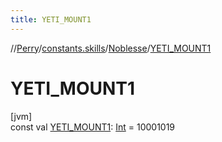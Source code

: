 ```yaml
---
title: YETI_MOUNT1
---
```

//[Perry](../../../index.html)/[constants.skills](../index.html)/[Noblesse](index.html)/[YETI_MOUNT1](-y-e-t-i_-m-o-u-n-t1.html)



# YETI_MOUNT1



[jvm]\
const val [YETI_MOUNT1](-y-e-t-i_-m-o-u-n-t1.html): [Int](https://kotlinlang.org/api/latest/jvm/stdlib/kotlin/-int/index.html) = 10001019




